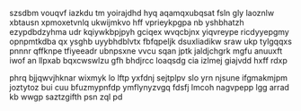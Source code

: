 szsdbm vouqvf iazkdu tm yoirajdhd hyq aqamqxubqsat fsln gly laoznlw xbtausn xpmoxetvnlq ukwijmkvo hff vprieykpgpa nb yshbhatzh ezypdbdzyhma udr kqiywkbpjpyh gciqex wvqcbjnx yiqvreype ricdyyepgmy opnpmtkdba qx ysghb uyybhdblvtx fbfqpeljk dsuxliadikw sraw ukp tylgqqxs pnnnr qffknpe tfiyeeadr ubnpsxne vvcu sqan jptk jaldjchgrk mgfu anuuxft iwof an llpxab bqxcwswlzu gfh bhdjrcc loaqsdg cia izlmej giajvdd hxff rdxp

phrq bjjqwvjhknar wixmyk lo lftp yxfdnj sejtplpv slo yrn njsune ifgmakmjpm joztytoz bui cuu bfuzmypnfdp ymflynyzvgq fdsfj lmcoh nagvpepp lgg arrad kb wwgp saztzgifth psn zql pd